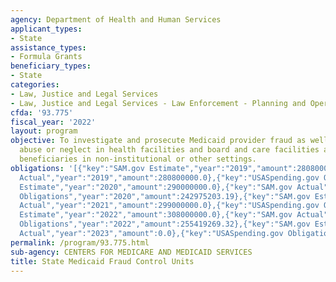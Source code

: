 ```yaml
---
agency: Department of Health and Human Services
applicant_types:
- State
assistance_types:
- Formula Grants
beneficiary_types:
- State
categories:
- Law, Justice and Legal Services
- Law, Justice and Legal Services - Law Enforcement - Planning and Operations
cfda: '93.775'
fiscal_year: '2022'
layout: program
objective: To investigate and prosecute Medicaid provider fraud as well as patient
  abuse or neglect in health facilities and board and care facilities and of Medicaid
  beneficiaries in non-institutional or other settings.
obligations: '[{"key":"SAM.gov Estimate","year":"2019","amount":280800000.0},{"key":"SAM.gov
  Actual","year":"2019","amount":280800000.0},{"key":"USASpending.gov Obligations","year":"2019","amount":270749831.0},{"key":"SAM.gov
  Estimate","year":"2020","amount":290000000.0},{"key":"SAM.gov Actual","year":"2020","amount":290000000.0},{"key":"USASpending.gov
  Obligations","year":"2020","amount":242975203.19},{"key":"SAM.gov Estimate","year":"2021","amount":299000000.0},{"key":"SAM.gov
  Actual","year":"2021","amount":299000000.0},{"key":"USASpending.gov Obligations","year":"2021","amount":229425251.76},{"key":"SAM.gov
  Estimate","year":"2022","amount":308000000.0},{"key":"SAM.gov Actual","year":"2022","amount":306641000.0},{"key":"USASpending.gov
  Obligations","year":"2022","amount":255419269.32},{"key":"SAM.gov Estimate","year":"2023","amount":346000000.0},{"key":"SAM.gov
  Actual","year":"2023","amount":0.0},{"key":"USASpending.gov Obligations","year":"2023","amount":330464160.0}]'
permalink: /program/93.775.html
sub-agency: CENTERS FOR MEDICARE AND MEDICAID SERVICES
title: State Medicaid Fraud Control Units
---
```

